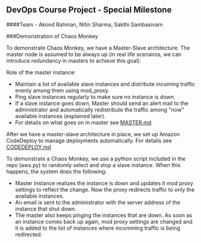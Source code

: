 
## DevOps Course Project - Special Milestone
####Team - Akond Rahman, Nitin Sharma, Sakthi Sambasivam

###Demonstration of Chaos Monkey

To demonstrate Chaos Monkey, we have a Master-Slave architecture. The master node is assumed to be always up (in real life scenairos, we can introduce redundancy in masters to achieve this goal). 

Role of the master instance: 
* Maintain a list of available slave instances and distribute incoming traffic evenly among them using mod_proxy. 
* Ping slave instances regularly to make sure no instance is down.
* If a slave instance goes down, Master should send an alert mail to the administrator and automatically redistribute the traffic among "now" available instances (explained later).
* For details on what goes on in master see [MASTER.md](MASTER.md)

After we have a master-slave architecture in place, we set up Amazon CodeDeploy to manage deployments automatically. For details see [CODEDEPLOY.md](CODEDEPLOY.md)

To demonstrate a Chaos Monkey, we use a python script included in the repo (aws.py) to randomly select and stop a slave instance. When this happens, the system does the following:
* Master instance realizes the instance is down and updates it mod proxy settings to reflect the change. Now the proxy redirects traffic to only the available instances.
* An email is sent to the administrator with the server address of the instance that shut down.
* The master also keeps pinging the instances that are down. As soon as an instance comes back up again, mod proxy settings are changed and it is added to the list of instances where incomming traffic is being redirected.




